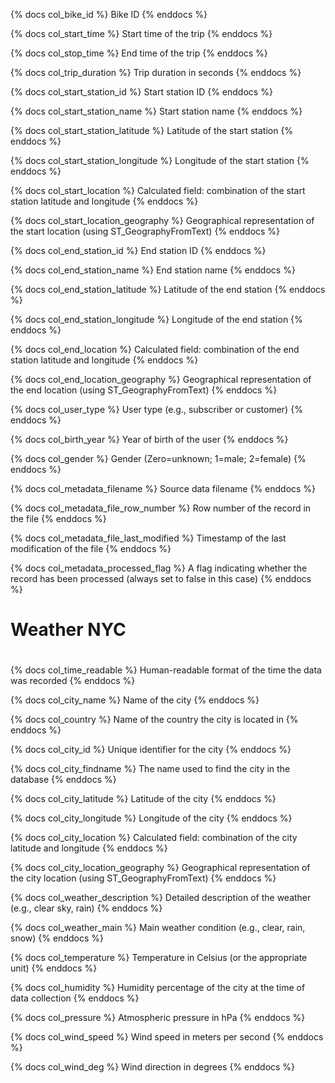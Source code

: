 {% docs col_bike_id %}
Bike ID
{% enddocs %}

{% docs col_start_time %}
Start time of the trip
{% enddocs %}

{% docs col_stop_time %}
End time of the trip
{% enddocs %}

{% docs col_trip_duration %}
Trip duration in seconds
{% enddocs %}

{% docs col_start_station_id %}
Start station ID
{% enddocs %}

{% docs col_start_station_name %}
Start station name
{% enddocs %}

{% docs col_start_station_latitude %}
Latitude of the start station
{% enddocs %}

{% docs col_start_station_longitude %}
Longitude of the start station
{% enddocs %}

{% docs col_start_location %}
Calculated field: combination of the start station latitude and longitude
{% enddocs %}

{% docs col_start_location_geography %}
Geographical representation of the start location (using ST_GeographyFromText)
{% enddocs %}

{% docs col_end_station_id %}
End station ID
{% enddocs %}

{% docs col_end_station_name %}
End station name
{% enddocs %}

{% docs col_end_station_latitude %}
Latitude of the end station
{% enddocs %}

{% docs col_end_station_longitude %}
Longitude of the end station
{% enddocs %}

{% docs col_end_location %}
Calculated field: combination of the end station latitude and longitude
{% enddocs %}

{% docs col_end_location_geography %}
Geographical representation of the end location (using ST_GeographyFromText)
{% enddocs %}

{% docs col_user_type %}
User type (e.g., subscriber or customer)
{% enddocs %}

{% docs col_birth_year %}
Year of birth of the user
{% enddocs %}

{% docs col_gender %}
Gender (Zero=unknown; 1=male; 2=female)
{% enddocs %}

{% docs col_metadata_filename %}
Source data filename
{% enddocs %}

{% docs col_metadata_file_row_number %}
Row number of the record in the file
{% enddocs %}

{% docs col_metadata_file_last_modified %}
Timestamp of the last modification of the file
{% enddocs %}

{% docs col_metadata_processed_flag %}
A flag indicating whether the record has been processed (always set to false in this case)
{% enddocs %}

# #######################################################################################
# Weather NYC
# #######################################################################################

{% docs col_time_readable %}
Human-readable format of the time the data was recorded
{% enddocs %}

{% docs col_city_name %}
Name of the city
{% enddocs %}

{% docs col_country %}
Name of the country the city is located in
{% enddocs %}

{% docs col_city_id %}
Unique identifier for the city
{% enddocs %}

{% docs col_city_findname %}
The name used to find the city in the database
{% enddocs %}

{% docs col_city_latitude %}
Latitude of the city
{% enddocs %}

{% docs col_city_longitude %}
Longitude of the city
{% enddocs %}

{% docs col_city_location %}
Calculated field: combination of the city latitude and longitude
{% enddocs %}

{% docs col_city_location_geography %}
Geographical representation of the city location (using ST_GeographyFromText)
{% enddocs %}

{% docs col_weather_description %}
Detailed description of the weather (e.g., clear sky, rain)
{% enddocs %}

{% docs col_weather_main %}
Main weather condition (e.g., clear, rain, snow)
{% enddocs %}

{% docs col_temperature %}
Temperature in Celsius (or the appropriate unit)
{% enddocs %}

{% docs col_humidity %}
Humidity percentage of the city at the time of data collection
{% enddocs %}

{% docs col_pressure %}
Atmospheric pressure in hPa
{% enddocs %}

{% docs col_wind_speed %}
Wind speed in meters per second
{% enddocs %}

{% docs col_wind_deg %}
Wind direction in degrees
{% enddocs %}
